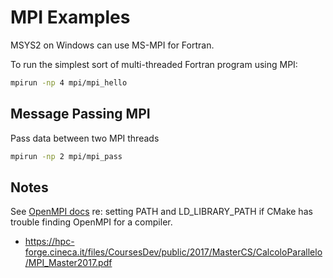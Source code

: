 # MPI Examples

MSYS2 on Windows can use MS-MPI for Fortran.

To run the simplest sort of multi-threaded Fortran program using MPI:

```sh
mpirun -np 4 mpi/mpi_hello
```

## Message Passing MPI

Pass data between two MPI threads

```sh
mpirun -np 2 mpi/mpi_pass
```

## Notes

See
[OpenMPI docs](https://www.open-mpi.org/faq/?category=running#adding-ompi-to-path)
re: setting PATH and LD_LIBRARY_PATH if CMake has trouble finding OpenMPI for a compiler.

* https://hpc-forge.cineca.it/files/CoursesDev/public/2017/MasterCS/CalcoloParallelo/MPI_Master2017.pdf
